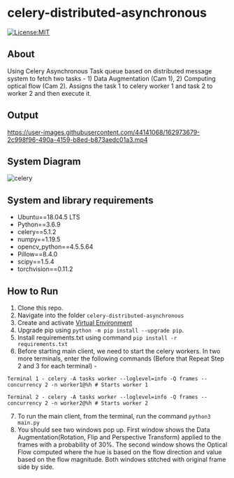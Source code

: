 # celery-distributed-asynchronous

[![License:MIT](https://img.shields.io/badge/License-MIT-green.svg)](https://github.com/nalindas9/celery-distributed-asynchronous/blob/master/LICENSE)

## About
Using Celery Asynchronous Task queue based on distributed message system to fetch two tasks - 1) Data Augmentation (Cam 1), 2) Computing optical flow (Cam 2). 
Assigns the task 1 to celery worker 1 and task 2 to worker 2 and then execute it.

## Output

https://user-images.githubusercontent.com/44141068/162973679-2c998f96-490a-4159-b8ed-b873aedc01a3.mp4

## System Diagram

![celery](https://user-images.githubusercontent.com/44141068/162987909-084eb2b9-abb9-407b-bf4a-fcfb30b6ae54.jpeg)


## System and library requirements

- Ubuntu==18.04.5 LTS
- Python==3.6.9
- celery==5.1.2
- numpy==1.19.5
- opencv_python==4.5.5.64
- Pillow==8.4.0
- scipy==1.5.4
- torchvision==0.11.2

## How to Run
1. Clone this repo. <br>
2. Navigate into the folder `celery-distributed-asynchronous` <br>
3. Create and activate [Virtual Environment](https://docs.python.org/3/library/venv.html) <br>
4. Upgrade pip using `python -m pip install --upgrade pip`.
5. Install requirements.txt using command `pip install -r requirements.txt`
6. Before starting main client, we need to start the celery workers. In two more terminals, enter the following commands (Before that Repeat Step 2 and 3 for each terminal) - 

```
Terminal 1 - celery -A tasks worker --loglevel=info -Q frames --concurrency 2 -n worker1@%h # Starts worker 1

Terminal 2 - celery -A tasks worker --loglevel=info -Q frames --concurrency 2 -n worker2@%h # Starts worker 2
```

7. To run the main client, from the terminal, run the command `python3 main.py` <br>
8. You should see two windows pop up. First window shows the Data Augmentation(Rotation, Flip and Perspective Transform) applied to the frames with a probability of 30%. The second window shows the Optical Flow computed where the hue is based on the flow direction and value based on the flow magnitude. Both windows stitched with original frame side by side.



